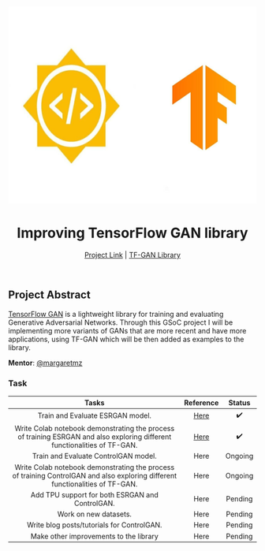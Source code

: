 <br />
<p align="center">
  <a href="https://summerofcode.withgoogle.com/projects/#4563139045097472">
    <img src="Images/readme.jpg" alt="Logo" width="600" height="400">
  </a>
  <h1 align="center">Improving TensorFlow GAN library</h1>
</p>
<p align="center">
  <a href="https://summerofcode.withgoogle.com/projects/#4563139045097472">Project Link</a> |
  <a href="https://github.com/tensorflow/gan">TF-GAN Library</a>
</p>
<br>

## Project Abstract

[TensorFlow GAN](https://github.com/tensorflow/gan) is a lightweight library for training and evaluating Generative Adversarial Networks. Through this GSoC project I will be implementing more variants of GANs that are more recent and have more applications, using TF-GAN which will be then added as examples to the library.


**Mentor**: [@margaretmz](https://github.com/margaretmz)

### Task
|Tasks|Reference|Status|
|:-:|:-:|:-:|
|Train and Evaluate ESRGAN model.|[Here](esrgan)| :heavy_check_mark: |
|Write Colab notebook demonstrating the process of training ESRGAN and also exploring different functionalities of TF-GAN. |[Here](esrgan/colab_notebook)|  :heavy_check_mark:|
|Train and Evaluate ControlGAN model.|Here| Ongoing |
|Write Colab notebook demonstrating the process of training ControlGAN and also exploring different functionalities of TF-GAN. |Here| Ongoing |
|Add TPU support for both ESRGAN and ControlGAN.|Here| Pending |
|Work on new datasets.|Here| Pending |
|Write blog posts/tutorials for ControlGAN.|Here| Pending |
|Make other improvements to the library |Here| Pending |
